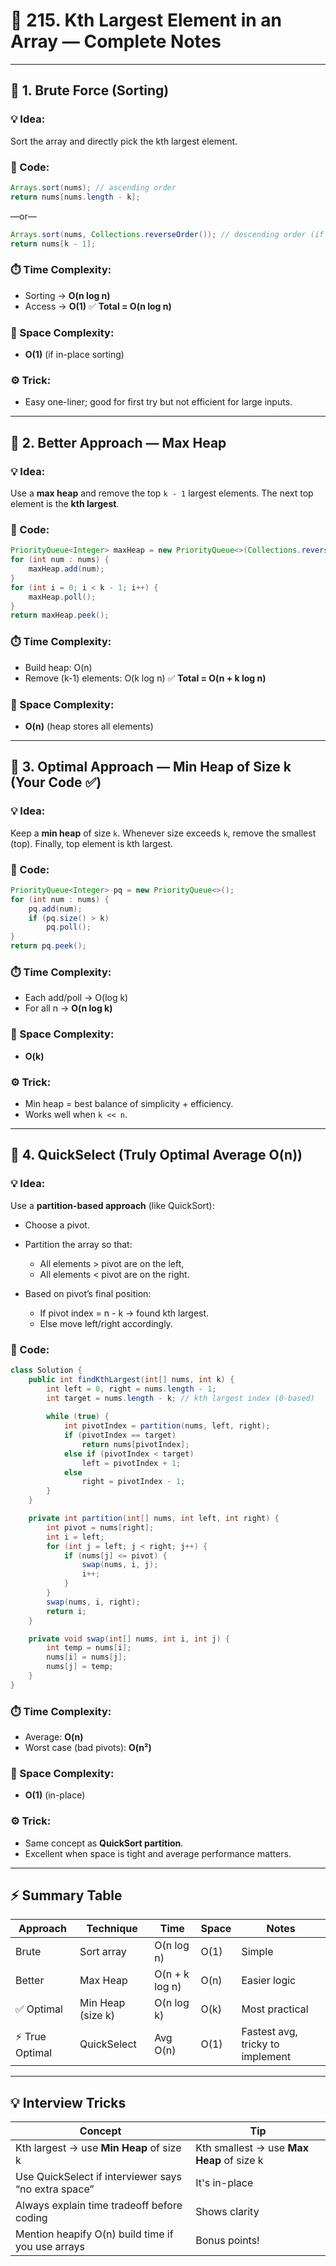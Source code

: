 # 🧠 215. Kth Largest Element in an Array — Complete Notes

---

## 🔹 1. **Brute Force (Sorting)**

### 💡 Idea:

Sort the array and directly pick the kth largest element.

### 🧠 Code:

```java
Arrays.sort(nums); // ascending order
return nums[nums.length - k];
```

—or—

```java
Arrays.sort(nums, Collections.reverseOrder()); // descending order (if using Integer[])
return nums[k - 1];
```

### ⏱️ Time Complexity:

* Sorting → **O(n log n)**
* Access → **O(1)**
  ✅ **Total = O(n log n)**

### 🧮 Space Complexity:

* **O(1)** (if in-place sorting)

### ⚙️ Trick:

* Easy one-liner; good for first try but not efficient for large inputs.

---

## 🔸 2. **Better Approach — Max Heap**

### 💡 Idea:

Use a **max heap** and remove the top `k - 1` largest elements.
The next top element is the **kth largest**.

### 🧠 Code:

```java
PriorityQueue<Integer> maxHeap = new PriorityQueue<>(Collections.reverseOrder());
for (int num : nums) {
    maxHeap.add(num);
}
for (int i = 0; i < k - 1; i++) {
    maxHeap.poll();
}
return maxHeap.peek();
```

### ⏱️ Time Complexity:

* Build heap: O(n)
* Remove (k-1) elements: O(k log n)
  ✅ **Total = O(n + k log n)**

### 🧮 Space Complexity:

* **O(n)** (heap stores all elements)

---

## 🔹 3. **Optimal Approach — Min Heap of Size k (Your Code ✅)**

### 💡 Idea:

Keep a **min heap** of size `k`.
Whenever size exceeds `k`, remove the smallest (top).
Finally, top element is kth largest.

### 🧠 Code:

```java
PriorityQueue<Integer> pq = new PriorityQueue<>();
for (int num : nums) {
    pq.add(num);
    if (pq.size() > k)
        pq.poll();
}
return pq.peek();
```

### ⏱️ Time Complexity:

* Each add/poll → O(log k)
* For all n → **O(n log k)**

### 🧮 Space Complexity:

* **O(k)**

### ⚙️ Trick:

* Min heap = best balance of simplicity + efficiency.
* Works well when `k << n`.

---

## 💎 4. **QuickSelect (Truly Optimal Average O(n))**

### 💡 Idea:

Use a **partition-based approach** (like QuickSort):

* Choose a pivot.
* Partition the array so that:

  * All elements > pivot are on the left,
  * All elements < pivot are on the right.
* Based on pivot’s final position:

  * If pivot index = n - k → found kth largest.
  * Else move left/right accordingly.

### 🧠 Code:

```java
class Solution {
    public int findKthLargest(int[] nums, int k) {
        int left = 0, right = nums.length - 1;
        int target = nums.length - k; // kth largest index (0-based)
        
        while (true) {
            int pivotIndex = partition(nums, left, right);
            if (pivotIndex == target)
                return nums[pivotIndex];
            else if (pivotIndex < target)
                left = pivotIndex + 1;
            else
                right = pivotIndex - 1;
        }
    }

    private int partition(int[] nums, int left, int right) {
        int pivot = nums[right];
        int i = left;
        for (int j = left; j < right; j++) {
            if (nums[j] <= pivot) {
                swap(nums, i, j);
                i++;
            }
        }
        swap(nums, i, right);
        return i;
    }

    private void swap(int[] nums, int i, int j) {
        int temp = nums[i];
        nums[i] = nums[j];
        nums[j] = temp;
    }
}
```

### ⏱️ Time Complexity:

* Average: **O(n)**
* Worst case (bad pivots): **O(n²)**

### 🧮 Space Complexity:

* **O(1)** (in-place)

### ⚙️ Trick:

* Same concept as **QuickSort partition**.
* Excellent when space is tight and average performance matters.

---

## ⚡ Summary Table

| Approach       | Technique         | Time           | Space | Notes                            |
| -------------- | ----------------- | -------------- | ----- | -------------------------------- |
| Brute          | Sort array        | O(n log n)     | O(1)  | Simple                           |
| Better         | Max Heap          | O(n + k log n) | O(n)  | Easier logic                     |
| ✅ Optimal      | Min Heap (size k) | O(n log k)     | O(k)  | Most practical                   |
| ⚡ True Optimal | QuickSelect       | Avg O(n)       | O(1)  | Fastest avg, tricky to implement |

---

## 💡 Interview Tricks

| Concept                                              | Tip                                       |
| ---------------------------------------------------- | ----------------------------------------- |
| Kth largest → use **Min Heap** of size k             | Kth smallest → use **Max Heap** of size k |
| Use QuickSelect if interviewer says “no extra space” | It's in-place                             |
| Always explain time tradeoff before coding           | Shows clarity                             |
| Mention heapify O(n) build time if you use arrays    | Bonus points!                             |
